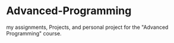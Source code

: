 # Advanced-Programming
my assignments, Projects, and personal project for the "Advanced Programming" course.
